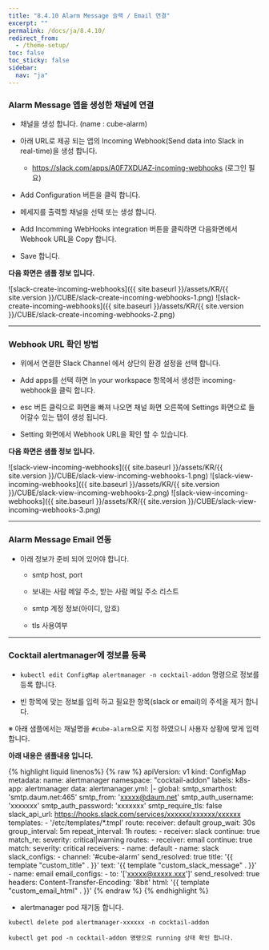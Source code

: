 ```yaml
---
title: "8.4.10 Alarm Message 슬랙 / Email 연결"
excerpt: ""
permalink: /docs/ja/8.4.10/
redirect_from:
  - /theme-setup/
toc: false
toc_sticky: false
sidebar:
  nav: "ja"
---
```



### Alarm Message 앱을 생성한 채널에 연결 

* 채널을 생성 합니다. (name : cube-alarm)

* 아래 URL로 제공 되는 앱의 Incoming Webhook(Send data into Slack in real-time)을 생성 합니다.

  * <https://slack.com/apps/A0F7XDUAZ-incoming-webhooks> (로그인 필요)

* Add Configuration 버튼을 클릭 합니다.

* 메세지를 출력할 채널을 선택 또는 생성 합니다.

* Add Incomming WebHooks integration 버튼을 클릭하면 다음화면에서 Webhook URL을 Copy 합니다.

* Save 합니다. 

**다음 화면은 샘플 정보 입니다.**

![slack-create-incoming-webhooks]({{ site.baseurl }}/assets/KR/{{ site.version }}/CUBE/slack-create-incoming-webhooks-1.png)
![slack-create-incoming-webhooks]({{ site.baseurl }}/assets/KR/{{ site.version }}/CUBE/slack-create-incoming-webhooks-2.png)

-----
### Webhook URL 확인 방법

* 위에서 연결한 Slack Channel 에서 상단의 환경 설정을 선택 합니다.

* Add apps를 선택 하면 In your workspace 항목에서 생성한 incoming-webhook을 클릭 합니다.

* esc 버튼 클릭으로 화면을 빠져 나오면 채널 화면 오른쪽에 Settings 화면으로 들어갈수 있는 탭이 생성 됩니다.

* Setting 화면에서 Webhook URL을 확인 할 수 있습니다.

**다음 화면은 샘플 정보 입니다.**


![slack-view-incoming-webhooks]({{ site.baseurl }}/assets/KR/{{ site.version }}/CUBE/slack-view-incoming-webhooks-1.png)
![slack-view-incoming-webhooks]({{ site.baseurl }}/assets/KR/{{ site.version }}/CUBE/slack-view-incoming-webhooks-2.png)
![slack-view-incoming-webhooks]({{ site.baseurl }}/assets/KR/{{ site.version }}/CUBE/slack-view-incoming-webhooks-3.png)

-----
### Alarm Message Email 연동

* 아래 정보가 준비 되어 있어야 합니다.

  * smtp host, port

  * 보내는 사람 메일 주소, 받는 사람 메일 주소 리스트

  * smtp 계정 정보(아이디, 암호)

  * tls 사용여부

-----
### Cocktail alertmanager에 정보를 등록

* `kubectl edit ConfigMap alertmanager -n cocktail-addon` 명령으로 정보를 등록 합니다.

* 빈 항목에 맞는 정보를 입력 하고 필요한 항목(slack or email)의 주석을 제거 합니다.

※ 아래 샘플에서는 채널명을 `#cube-alarm`으로 지정 하였으니 사용자 상황에 맞게 입력 합니다.

**아래 내용은 샘플내용 입니다.**

{% highlight liquid linenos%}
  {% raw %}
apiVersion: v1
kind: ConfigMap
metadata:
  name: alertmanager
  namespace: "cocktail-addon"
  labels:
    k8s-app: alertmanager
data:
  alertmanager.yml: |-
    global:
      smtp_smarthost: 'smtp.daum.net:465'
      smtp_from: 'xxxxx@daum.net'
      smtp_auth_username: 'xxxxxxx'
      smtp_auth_password: 'xxxxxxx'
      smtp_require_tls: false
      slack_api_url: https://hooks.slack.com/services/xxxxxx/xxxxxx/xxxxxx
    templates:
    - '/etc/templates/*.tmpl'
    route:
      receiver: default
      group_wait: 30s
      group_interval: 5m
      repeat_interval: 1h
      routes:
      - receiver: slack
        continue: true
        match_re:
          severity: critical|warning
        routes:
        - receiver: email
          continue: true
          match:
            severity: critical
    receivers:
    - name: default
    - name: slack
      slack_configs:
      - channel: '#cube-alarm'
        send_resolved: true
        title: '{{ template "custom_title" . }}'
        text: '{{ template "custom_slack_message" . }}'
    - name: email
      email_configs:
      - to: '['xxxxx@xxxxx.xxx']'
        send_resolved: true
        headers:
          Content-Transfer-Encoding: '8bit'
        html: '{{ template "custom_email_html" . }}'
  {% endraw %}
{% endhighlight %}

* alertmanager pod 재기동 합니다.

```
kubectl delete pod alertmanager-xxxxxx -n cocktail-addon

kubectl get pod -n cocktail-addon 명령으로 running 상태 확인 합니다.
```